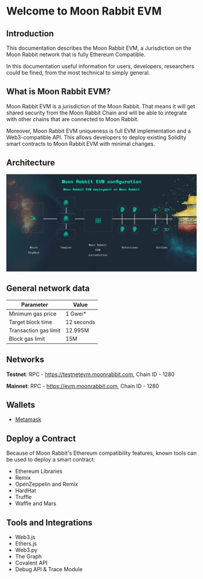 # Welcome to Moon Rabbit EVM

## Introduction

This documentation describes the Moon Rabbit EVM, a Jurisdiction on the Moon Rabbit network that is fully Ethereum Compatible.

In this documentation useful information for users, developers, researchers could be fined, from the most technical to simply general.


## What is Moon Rabbit EVM?

Moon Rabbit EVM is a jurisdiction of the Moon Rabbit. That means it will get shared security from the Moon Rabbit Chain and will be able to integrate with other chains that are connected to Moon Rabbit.

Moreover, Moon Rabbit EVM uniqueness is full EVM implementation and a Web3-compatible API. This allows developers to deploy existing Solidity smart contracts to Moon Rabbit EVM with minimal changes.


## Architecture

![architecture](./images/architecture.jpeg)


## General network data


Parameter | Value
--- | ---
Minimum gas price | 1 Gwei*
Target block time | 12 seconds
Transaction gas limit | 12.995M
Block gas limit | 15M


## Networks

**Testnet**: RPC - https://testnetevm.moonrabbit.com, Chain ID - 1280

**Mainnet**: RPC - https://evm.moonrabbit.com, Chain ID - 1280


## Wallets

* [Metamask](https://metamask.io/download)

## Deploy a Contract

Because of Moon Rabbit's Ethereum compatibility features, known tools can be used to deploy a smart contract:

* Ethereum Libraries
* Remix
* OpenZeppelin and Remix
* HardHat
* Truffle
* Waffle and Mars


## Tools and Integrations

* Web3.js
* Ethers.js
* Web3.py
* The Graph
* Covalent API
* Debug API & Trace Module
